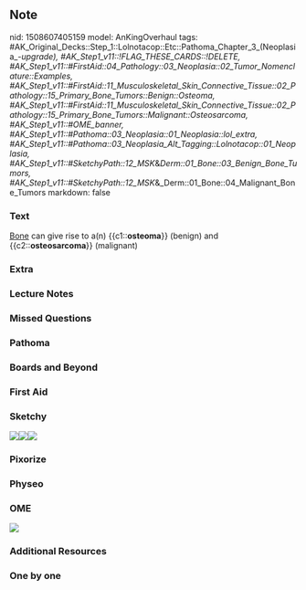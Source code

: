 ## Note
nid: 1508607405159
model: AnKingOverhaul
tags: #AK_Original_Decks::Step_1::Lolnotacop::Etc::Pathoma_Chapter_3_(Neoplasia_-_upgrade), #AK_Step1_v11::!FLAG_THESE_CARDS::!DELETE, #AK_Step1_v11::#FirstAid::04_Pathology::03_Neoplasia::02_Tumor_Nomenclature::Examples, #AK_Step1_v11::#FirstAid::11_Musculoskeletal_Skin_Connective_Tissue::02_Pathology::15_Primary_Bone_Tumors::Benign::Osteoma, #AK_Step1_v11::#FirstAid::11_Musculoskeletal_Skin_Connective_Tissue::02_Pathology::15_Primary_Bone_Tumors::Malignant::Osteosarcoma, #AK_Step1_v11::#OME_banner, #AK_Step1_v11::#Pathoma::03_Neoplasia::01_Neoplasia::lol_extra, #AK_Step1_v11::#Pathoma::03_Neoplasia_Alt_Tagging::Lolnotacop::01_Neoplasia, #AK_Step1_v11::#SketchyPath::12_MSK_&_Derm::01_Bone::03_Benign_Bone_Tumors, #AK_Step1_v11::#SketchyPath::12_MSK_&_Derm::01_Bone::04_Malignant_Bone_Tumors
markdown: false

### Text
<u>Bone</u> can give rise to a(n) {{c1::<b>osteoma</b>}} (benign)
and {{c2::<b>osteosarcoma</b>}} (malignant)

### Extra


### Lecture Notes


### Missed Questions


### Pathoma


### Boards and Beyond


### First Aid


### Sketchy
<img src="osteosarcoma%20common%20_1566160514431.jpg"><img src=
"osteoma%20middle-aged%20males_1566160514431.jpg"><img src=
"Zoverall%20picture-6790751093b3fab36f51f6cf815e391f0b29dfd4_1566160514431.jpg">

### Pixorize


### Physeo


### OME
<div class="ome-widget">
  <a href="https://onlinemeded.org?ref=anki"><img src=
  "_OME_AnkiFlashcards_General_3.png"></a>
</div>

### Additional Resources


### One by one

